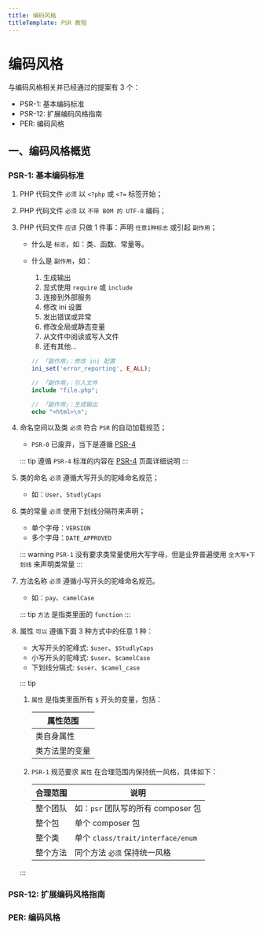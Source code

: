 ```yaml
---
title: 编码风格
titleTemplate: PSR 教程
---
```


# 编码风格

与编码风格相关并已经通过的提案有 3 个：

-   PSR-1: 基本编码标准
-   PSR-12: 扩展编码风格指南
-   PER: 编码风格

## 一、编码风格概览

### PSR-1: 基本编码标准

1. PHP 代码文件 `必须` 以 `<?php` 或 `<?=` 标签开始；
2. PHP 代码文件 `必须` 以 `不带 BOM 的 UTF-8` 编码；
3. PHP 代码文件 `应该` 只做 1 件事：声明 `任意1种标志` 或引起 `副作用`；

    - 什么是 `标志`，如：类、函数、常量等。
    - 什么是 `副作用`，如：

        1. 生成输出
        2. 显式使用 `require` 或 `include`
        3. 连接到外部服务
        4. 修改 ini 设置
        5. 发出错误或异常
        6. 修改全局或静态变量
        7. 从文件中阅读或写入文件
        8. 还有其他...

        ```php [副作用]
        // 「副作用」：修改 ini 配置
        ini_set('error_reporting', E_ALL);

        // 「副作用」：引入文件
        include "file.php";

        // 「副作用」：生成输出
        echo "<html>\n";
        ```

4. 命名空间以及类 `必须` 符合 `PSR` 的自动加载规范；

    - `PSR-0` 已废弃，当下是遵循 [PSR-4](./psr-4)

    ::: tip
    遵循 `PSR-4` 标准的内容在 [PSR-4](./psr-4) 页面详细说明
    :::

5. 类的命名 `必须` 遵循大写开头的驼峰命名规范；

    - 如：`User`、`StudlyCaps`

6. 类的常量 `必须` 使用下划线分隔符来声明；

    - 单个字母：`VERSION`
    - 多个字母：`DATE_APPROVED`

    ::: warning
    `PSR-1` 没有要求类常量使用大写字母，但是业界普遍使用 `全大写+下划线` 来声明类常量
    :::

7. 方法名称 `必须` 遵循小写开头的驼峰命名规范。

    - 如：`pay`、`camelCase`

    ::: tip
    `方法` 是指类里面的 `function`
    :::

8. 属性 `可以` 遵循下面 3 种方式中的任意 1 种：

    - 大写开头的驼峰式: `$user`、`$StudlyCaps`
    - 小写开头的驼峰式: `$user`、`$camelCase`
    - 下划线分隔式: `$user`、`$camel_case`

    ::: tip

    1. `属性` 是指类里面所有 `$` 开头的变量，包括：

        | 属性范围       |
        | -------------- |
        | 类自身属性     |
        | 类方法里的变量 |

    2. `PSR-1` 规范要求 `属性` 在合理范围内保持统一风格，具体如下：

        | 合理范围 | 说明                               |
        | -------- | ---------------------------------- |
        | 整个团队 | 如：`psr` 团队写的所有 composer 包 |
        | 整个包   | 单个 composer 包                   |
        | 整个类   | 单个 `class/trait/interface/enum`  |
        | 整个方法 | 同个方法 `必须` 保持统一风格       |

    :::

### PSR-12: 扩展编码风格指南

### PER: 编码风格
